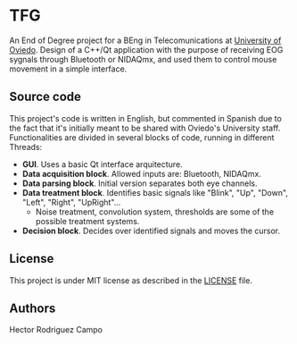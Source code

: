 # TFG

An End of Degree project for a BEng in Telecomunications at [University of Oviedo](http://www.uniovi.es). Design of a C++/Qt application with the purpose of receiving EOG sygnals through Bluetooth or NIDAQmx, and used them to control mouse movement in a simple interface.


Source code
-----------
This project's code is written in English, but commented in Spanish due to the fact that it's initially meant to be shared with Oviedo's University staff. 
Functionalities are divided in several blocks of code, running in different Threads:
- **GUI**. Uses a basic Qt interface arquitecture.
- **Data acquisition block**. Allowed inputs are: Bluetooth, NIDAQmx.
- **Data parsing block**. Initial version separates both eye channels.
- **Data treatment block**. Identifies basic signals like "Blink", "Up", "Down", "Left", "Right", "UpRight"...
  - Noise treatment, convolution system, thresholds are some of the possible treatment systems.
- **Decision block**. Decides over identified signals and moves the cursor.


License
-------
This project is under MIT license as described in the [LICENSE](https://github.com/Mandros7/EOG-Application/blob/master/LICENSE) file.

Authors
-----------
Hector Rodriguez Campo
